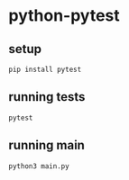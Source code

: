 # python-pytest

## setup

```
pip install pytest
```

## running tests

```
pytest
```

## running main

```
python3 main.py
```
